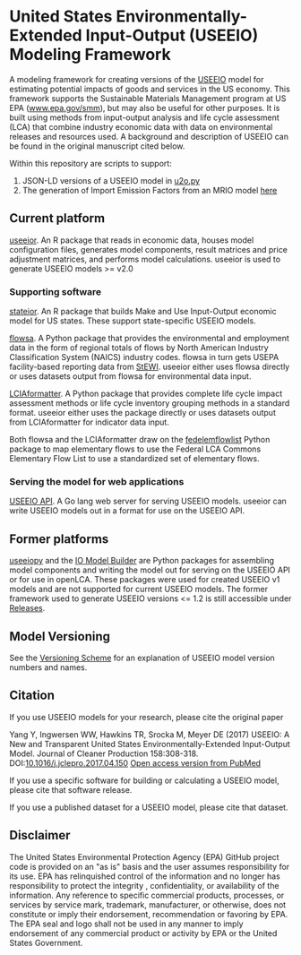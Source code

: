 # United States Environmentally-Extended Input-Output (USEEIO) Modeling Framework 
A modeling framework for creating versions of the [USEEIO](https://www.epa.gov/land-research/us-environmentally-extended-input-output-useeio-models) model for estimating
potential impacts of goods and services in the US economy. This framework supports the Sustainable Materials Management program at US EPA (www.epa.gov/smm),
but may also be useful for other purposes. It is built using methods from input-output analysis and life cycle assessment (LCA) that combine industry economic data with data on environmental releases and resources used. A background and description of USEEIO can be found in the original manuscript cited below.

Within this repository are scripts to support:
1. JSON-LD versions of a USEEIO model in [u2o.py](olca/u2o.py)
2. The generation of Import Emission Factors from an MRIO model [here](import_emission_factors/README.md)

## Current platform
[useeior](https://github.com/USEPA/useeior). An R package that reads in economic data, houses model configuration files, generates model components, result matrices and price adjustment matrices, and performs model calculations. useeior is used to generate USEEIO models >= v2.0

### Supporting software
[stateior](https://github.com/USEPA/stateio). An R package that builds Make and Use Input-Output economic model for US states. These support state-specific USEEIO models.

[flowsa](https://github.com/USEPA/flowsa). A Python package that provides the environmental and employment data in the form of regional totals
of flows by North American Industry Classification System (NAICS) industry codes. flowsa in turn gets USEPA facility-based reporting data from [StEWI](https://github.com/usepa/standardizedinventories). useeior either uses flowsa directly or uses datasets output from flowsa for environmental data input. 

[LCIAformatter](https://github.com/USEPA/LCIAformatter). A Python package that provides complete life cycle impact assessment methods or life cycle inventory grouping methods in a standard format. useeior either uses the package directly or uses datasets output from LCIAformatter for indicator data input.

Both flowsa and the LCIAformatter draw on the [fedelemflowlist](https://github.com/USEPA/Federal-LCA-Commons-Elementary-Flow-List) Python package to map elementary flows to use the Federal LCA Commons Elementary Flow List to use a standardized set of elementary flows. 
 
### Serving the model for web applications 
[USEEIO API](https://github.com/USEPA/useeio_api/). A Go lang web server for serving USEEIO models. useeior can write USEEIO models out in a format for use on the USEEIO API.
 
## Former platforms 
[useeiopy](https://github.com/USEPA/useeiopy) and the [IO Model Builder](https://github.com/usepa/IO-model-builder) are Python packages for assembling model components and writing the model out for serving on the USEEIO API or for use in openLCA. These packages were used for created USEEIO v1 models and are not supported for current USEEIO models. The former framework used to generate USEEIO versions <= 1.2 is still accessible under [Releases](https://github.com/USEPA/USEEIO/releases).

## Model Versioning
See the [Versioning Scheme](VersioningScheme.md) for an explanation of USEEIO model version numbers and names.

## Citation
If you use USEEIO models for your research, please cite the original paper 

Yang Y, Ingwersen WW, Hawkins TR, Srocka M, Meyer DE (2017) 
USEEIO: A New and Transparent United States Environmentally-Extended Input-Output Model. 
Journal of Cleaner Production 158:308-318. DOI:[10.1016/j.jclepro.2017.04.150](https://doi.org/10.1016/j.jclepro.2017.04.150)
[Open access version from PubMed](https://pubmed.ncbi.nlm.nih.gov/30344374/)

If you use a specific software for building or calculating a USEEIO model, please cite that software release. 

If you use a published dataset for a USEEIO model, please cite that dataset. 

## Disclaimer
The United States Environmental Protection Agency (EPA) GitHub project code is provided on an "as is" basis and the user assumes responsibility for its use.  EPA has relinquished control of the information and no longer has responsibility to protect the integrity , confidentiality, or availability of the information.  Any reference to specific commercial products, processes, or services by service mark, trademark, manufacturer, or otherwise, does not constitute or imply their endorsement, recommendation or favoring by EPA.  The EPA seal and logo shall not be used in any manner to imply endorsement of any commercial product or activity by EPA or the United States Government.
